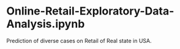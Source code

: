 # Online-Retail-Exploratory-Data-Analysis.ipynb
Prediction of  diverse cases on Retail of Real state in USA.
